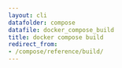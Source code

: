 ```yaml
---
layout: cli
datafolder: compose
datafile: docker_compose_build
title: docker compose build
redirect_from:
- /compose/reference/build/
---
```

